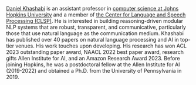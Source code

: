 [Daniel Khashabi](https://danielkhashabi.com/) is an assistant professor in [computer science at Johns Hopkins University](https://www.cs.jhu.edu/) and a member of [the Center for Language and Speech Processing (CLSP)](https://www.clsp.jhu.edu/). He is interested in building reasoning-driven modular NLP systems that are robust, transparent, and communicative, particularly those that use natural language as the communication medium. Khashabi has published over 40 papers on natural language processing and AI in top-tier venues. His work touches upon developing. His research has won ACL 2023 outstanding paper award, NAACL 2022 best paper award, research gifts Allen Institute for AI, and an Amazon Research Award 2023. Before joining Hopkins, he was a postdoctoral fellow at the Allen Institute for AI (2019-2022) and obtained a Ph.D. from the University of Pennsylvania in 2019.
